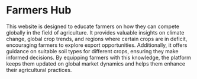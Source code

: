 <h1>Farmers Hub</h1>
<p>
  This website is designed to educate farmers on how they can compete globally in the field of agriculture. It provides valuable insights on climate change, global crop trends, and regions where certain crops are in deficit, encouraging farmers to explore export opportunities. Additionally, it offers guidance on suitable soil types for different crops, ensuring they make informed decisions. By equipping farmers with this knowledge, the platform keeps them updated on global market dynamics and helps them enhance their agricultural practices.
</p>

